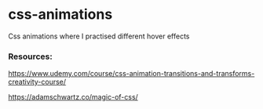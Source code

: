 # css-animations
 Css animations where I practised different hover effects
 
 ### Resources:
 
 https://www.udemy.com/course/css-animation-transitions-and-transforms-creativity-course/
 
 https://adamschwartz.co/magic-of-css/
